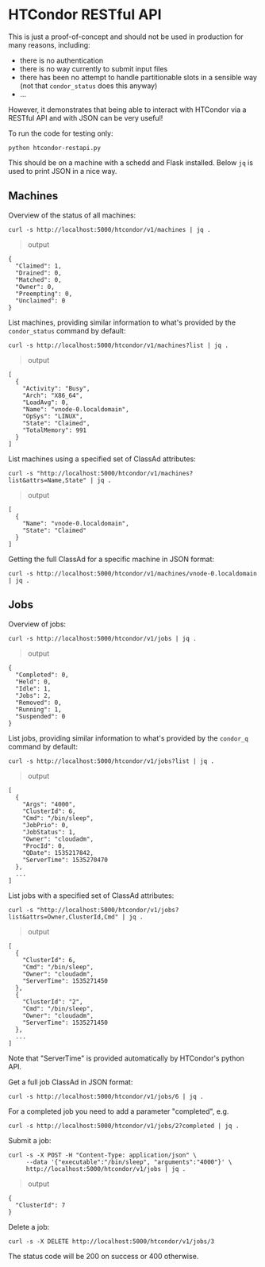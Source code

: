 # HTCondor RESTful API
This is just a proof-of-concept and should not be used in production for many reasons, including:
* there is no authentication
* there is no way currently to submit input files
* there has been no attempt to handle partitionable slots in a sensible way (not that `condor_status` does this anyway)
* ...

However, it demonstrates that being able to interact with HTCondor via a RESTful API and with JSON can be very useful!

To run the code for testing only:
```
python htcondor-restapi.py
```
This should be on a machine with a schedd and Flask installed. Below `jq` is used to print JSON in a nice way.

## Machines
Overview of the status of all machines:
```
curl -s http://localhost:5000/htcondor/v1/machines | jq .
```
> output
```
{
  "Claimed": 1,
  "Drained": 0,
  "Matched": 0,
  "Owner": 0,
  "Preempting": 0,
  "Unclaimed": 0
}
```

List machines, providing similar information to what's provided by the `condor_status` command by default:
```
curl -s http://localhost:5000/htcondor/v1/machines?list | jq .
```
> output
```
[
  {
    "Activity": "Busy",
    "Arch": "X86_64",
    "LoadAvg": 0,
    "Name": "vnode-0.localdomain",
    "OpSys": "LINUX",
    "State": "Claimed",
    "TotalMemory": 991
  }
]
```

List machines using a specified set of ClassAd attributes:
```
curl -s "http://localhost:5000/htcondor/v1/machines?list&attrs=Name,State" | jq .
```
> output
```
[
  {
    "Name": "vnode-0.localdomain",
    "State": "Claimed"
  }
]
```

Getting the full ClassAd for a specific machine in JSON format:
```
curl -s http://localhost:5000/htcondor/v1/machines/vnode-0.localdomain | jq .
```

## Jobs
Overview of jobs:
```
curl -s http://localhost:5000/htcondor/v1/jobs | jq .
```
> output
```
{
  "Completed": 0,
  "Held": 0,
  "Idle": 1,
  "Jobs": 2,
  "Removed": 0,
  "Running": 1,
  "Suspended": 0
}
```

List jobs, providing similar information to what's provided by the `condor_q` command by default:
```
curl -s http://localhost:5000/htcondor/v1/jobs?list | jq .
```
> output
```
[
  {
    "Args": "4000",
    "ClusterId": 6,
    "Cmd": "/bin/sleep",
    "JobPrio": 0,
    "JobStatus": 1,
    "Owner": "cloudadm",
    "ProcId": 0,
    "QDate": 1535217842,
    "ServerTime": 1535270470
  },
  ...
]  
```

List jobs with a specified set of ClassAd attributes:
```
curl -s "http://localhost:5000/htcondor/v1/jobs?list&attrs=Owner,ClusterId,Cmd" | jq .
```
> output
```
[
  {
    "ClusterId": 6,
    "Cmd": "/bin/sleep",
    "Owner": "cloudadm",
    "ServerTime": 1535271450
  },
  {
    "ClusterId": "2",
    "Cmd": "/bin/sleep",
    "Owner": "cloudadm",
    "ServerTime": 1535271450
  },
  ...
]  
```
Note that "ServerTime" is provided automatically by HTCondor's python API.

Get a full job ClassAd in JSON format:
```
curl -s http://localhost:5000/htcondor/v1/jobs/6 | jq .
```
For a completed job you need to add a parameter "completed", e.g.
```
curl -s http://localhost:5000/htcondor/v1/jobs/2?completed | jq .
```

Submit a job:
```
curl -s -X POST -H "Content-Type: application/json" \
     --data '{"executable":"/bin/sleep", "arguments":"4000"}' \
     http://localhost:5000/htcondor/v1/jobs | jq .
```
> output
```
{
  "ClusterId": 7
}
```

Delete a job:
```
curl -s -X DELETE http://localhost:5000/htcondor/v1/jobs/3
```
The status code will be 200 on success or 400 otherwise.
